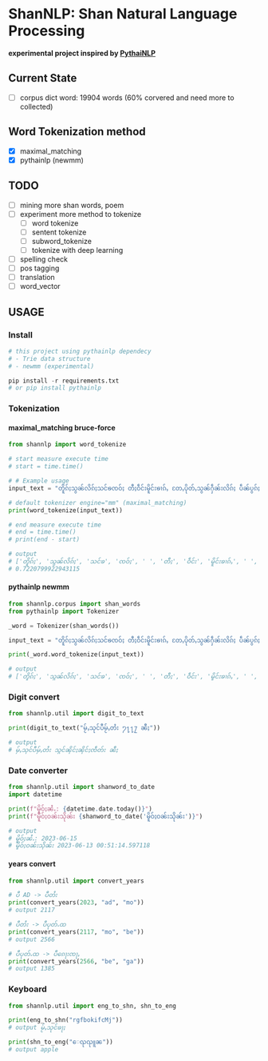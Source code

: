 # ShanNLP: Shan Natural Language Processing
**experimental project inspired by [PythaiNLP](https://github.com/PyThaiNLP/pythainlp)**

## Current State
- [ ] corpus dict word: 19904 words (60% corvered and need more to collected)

## Word Tokenization method
- [x] maximal_matching
- [x] pythainlp (newmm)

## TODO
- [ ] mining more shan words, poem
- [ ] experiment more method to tokenize
  - [ ] word tokenize
  - [ ] sentent tokenize
  - [ ] subword_tokenize
  - [ ] tokenize with deep learning
- [ ] spelling check
- [ ] pos tagging
- [ ] translation
- [ ] word_vector

## USAGE
### Install
```python
# this project using pythainlp dependecy
# - Trie data structure
# - newmm (experimental)

pip install -r requirements.txt
# or pip install pythainlp
```

### Tokenization

#### maximal_matching bruce-force
```python
from shannlp import word_tokenize

# start measure execute time
# start = time.time()

# # Example usage
input_text = "တိူၵ်ႈသွၼ်လိၵ်ႈသင်ၶၸဝ်ႈ တီႈဝဵင်းမိူင်းၶၢၵ်ႇ တႄႇပိုတ်ႇသွၼ်ႁဵၼ်းလိၵ်ႈ ပဵၼ်ပွၵ်ႈၵမ်းႁႅၵ်း မီးသင်ၶၸဝ်ႈ မႃးႁဵၼ်း 56 တူၼ်။"

# default tokenizer engine="mm" (maximal_matching)
print(word_tokenize(input_text))

# end measure execute time
# end = time.time()
# print(end - start)

# output
# ['တိူၵ်ႈ', 'သွၼ်လိၵ်ႈ', 'သင်ၶ', 'ၸဝ်ႈ', ' ', 'တီႈ', 'ဝဵင်း', 'မိူင်းၶၢၵ်ႇ', ' ', 'တႄႇ', 'ပိုတ်ႇ', 'သွၼ်', 'ႁဵၼ်းလိၵ်ႈ', ' ', 'ပဵၼ်', 'ပွၵ်ႈ', 'ၵမ်း', 'ႁႅၵ်း', ' ', 'မီး', 'သင်ၶ', 'ၸဝ်ႈ', ' ', 'မႃး', 'ႁဵၼ်း', ' ', '56', ' ', 'တူၼ်', '။']
# 0.7220799922943115
```

#### pythainlp newmm
```python
from shannlp.corpus import shan_words
from pythainlp import Tokenizer

_word = Tokenizer(shan_words())

input_text = "တိူၵ်ႈသွၼ်လိၵ်ႈသင်ၶၸဝ်ႈ တီႈဝဵင်းမိူင်းၶၢၵ်ႇ တႄႇပိုတ်ႇသွၼ်ႁဵၼ်းလိၵ်ႈ ပဵၼ်ပွၵ်ႈၵမ်းႁႅၵ်း မီးသင်ၶၸဝ်ႈ မႃးႁဵၼ်း 56 တူၼ်။"

print(_word.word_tokenize(input_text))

# output
# ['တိူၵ်ႈ', 'သွၼ်လိၵ်ႈ', 'သင်ၶ', 'ၸဝ်ႈ', ' ', 'တီႈ', 'ဝဵင်း', 'မိူင်းၶၢၵ်ႇ', ' ', 'တႄႇ', 'ပိုတ်ႇ', 'သွၼ်', 'ႁဵၼ်းလိၵ်ႈ', ' ', 'ပဵၼ်', 'ပွၵ်ႈ', 'ၵမ်း', 'ႁႅၵ်း', ' ', 'မီး', 'သင်ၶ', 'ၸဝ်ႈ', ' ', 'မႃး', 'ႁဵၼ်း', ' ', '56', ' ', 'တူၼ်', '။']
```

### Digit convert
```python
from shannlp.util import digit_to_text

print(digit_to_text("မႂ်ႇသုင်ပီမႂ်ႇတႆး ႒႑႑႗ ၼီႈ"))

# output
# မႂ်ႇသုင်ပီမႂ်ႇတႆး သွင်ၼိုင်ႈၼိုင်ႈၸဵတ်း ၼီႈ
```

### Date converter
```python
from shannlp.util import shanword_to_date
import datetime

print(f"မိူဝ်ႈၼႆႉ: {datetime.date.today()}")
print(f"မိူဝ်ႈဝၼ်းသိုၼ်း {shanword_to_date('မိူဝ်ႈဝၼ်းသိုၼ်း')}")

# output
# မိူဝ်ႈၼႆႉ: 2023-06-15
# မိူဝ်ႈဝၼ်းသိုၼ်း 2023-06-13 00:51:14.597118
```

#### years convert
```python
from shannlp.util import convert_years

# ပီ AD -> ပီတႆး
print(convert_years(2023, "ad", "mo"))
# output 2117

# ပီတႆး -> ပီပုတ်ႉထ
print(convert_years(2117, "mo", "be"))
# output 2566

# ပီပုတ်ႉထ -> ပီၵေႃးၸႃႇ
print(convert_years(2566, "be", "ga"))
# output 1385
```

### Keyboard
```python
from shannlp.util import eng_to_shn, shn_to_eng

print(eng_to_shn("rgfbokifcMj"))
# output မႂ်ႇသုင်ၶႃႈ

print(shn_to_eng("ေၺၺူၼ"))
# output apple
```